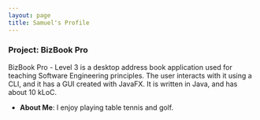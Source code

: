 ```yaml
---
layout: page
title: Samuel's Profile
---
```


### Project: BizBook Pro

BizBook Pro - Level 3 is a desktop address book application used for teaching Software Engineering principles. The user interacts with it using a CLI, and it has a GUI created with JavaFX. It is written in Java, and has about 10 kLoC.

* **About Me**: I enjoy playing table tennis and golf.